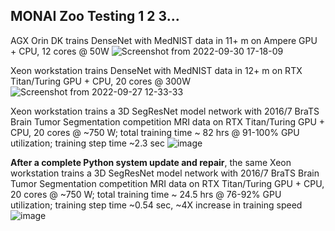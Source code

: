 ## MONAI Zoo Testing 1 2 3...  
AGX Orin DK trains DenseNet with MedNIST data in 11+ m on Ampere GPU + CPU, 12 cores @ 50W
![Screenshot from 2022-09-30 17-18-09](https://user-images.githubusercontent.com/71346897/193375578-34716c93-7bd8-4a4c-87c4-2976e406b65d.png)


Xeon workstation trains DenseNet with MedNIST data in 12+ m on RTX Titan/Turing GPU + CPU, 20 cores @ 300W
![Screenshot from 2022-09-27 12-33-33](https://user-images.githubusercontent.com/71346897/193376165-4a6616a2-89cb-46b2-bb8f-fcc8371e511e.png)

Xeon workstation trains a 3D SegResNet model network with 2016/7 BraTS Brain Tumor Segmentation competition MRI data on RTX Titan/Turing GPU + CPU, 20 cores @ ~750 W; total training time ~ 82 hrs @ 91-100% GPU utilization; training step time ~2.3 sec
![image](https://user-images.githubusercontent.com/71346897/193698288-293ea78d-d9c5-4537-89a9-3dbfc594d165.png)

**After a complete Python system update and repair**, the same Xeon workstation trains a 3D SegResNet model network with 2016/7 BraTS Brain Tumor Segmentation competition MRI data on RTX Titan/Turing GPU + CPU, 20 cores @ ~750 W; total training time ~ 24.5 hrs @ 76-92% GPU utilization; training step time ~0.54 sec, ~4X increase in training speed
![image](https://user-images.githubusercontent.com/71346897/201800140-1e693cdd-4e4b-43ab-9811-da920dcf993e.png)

